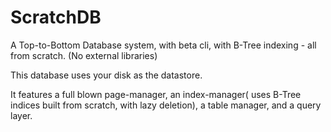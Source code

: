 # ScratchDB
A Top-to-Bottom Database system, with beta cli, with B-Tree indexing - all from scratch. (No external libraries)

This database uses your disk as the datastore. 

It features a full blown page-manager, an index-manager( uses B-Tree indices built from scratch, with lazy deletion), a table manager, and a query layer.
